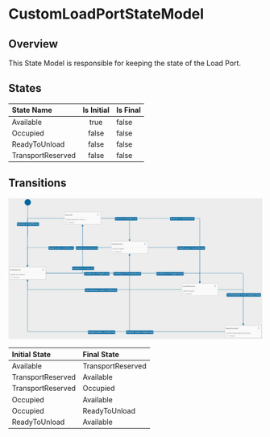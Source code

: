 # CustomLoadPortStateModel

## Overview

This State Model is responsible for keeping the state of the Load Port.

## States

| State Name | Is Initial | Is Final |
| :--- | :----: | :---------- |
| Available | true  | false |
| Occupied | false | false |
| ReadyToUnload | false | false |
| TransportReserved | false | false |


## Transitions

![image-20200622115136304](images/CustomLoadPortStateModel.png)

| Initial State | Final State |
| :--- | :---- |
| Available | TransportReserved |
| TransportReserved | Available |
| TransportReserved | Occupied |
| Occupied | Available |
| Occupied | ReadyToUnload |
| ReadyToUnload | Available |
